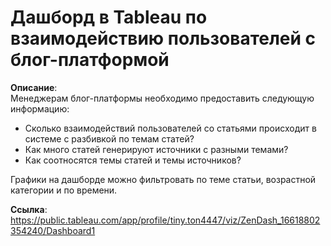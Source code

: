 # Дашборд в Tableau по взаимодействию пользователей с блог-платформой

**Описание**:  
Менеджерам блог-платформы необходимо предоставить следующую информацию:
- Сколько взаимодействий пользователей со статьями происходит в системе с разбивкой по темам статей?
- Как много статей генерируют источники с разными темами?
- Как соотносятся темы статей и темы источников?

Графики на дашборде можно фильтровать по теме статьи, возрастной категории и по времени.

**Ссылка**:  
https://public.tableau.com/app/profile/tiny.ton4447/viz/ZenDash_16618802354240/Dashboard1